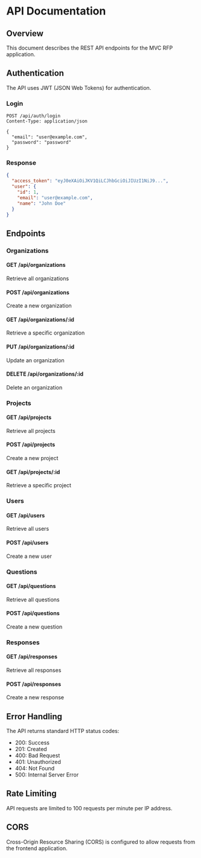 # API Documentation

## Overview

This document describes the REST API endpoints for the MVC RFP application.

## Authentication

The API uses JWT (JSON Web Tokens) for authentication.

### Login
```http
POST /api/auth/login
Content-Type: application/json

{
  "email": "user@example.com",
  "password": "password"
}
```

### Response
```json
{
  "access_token": "eyJ0eXAiOiJKV1QiLCJhbGciOiJIUzI1NiJ9...",
  "user": {
    "id": 1,
    "email": "user@example.com",
    "name": "John Doe"
  }
}
```

## Endpoints

### Organizations

#### GET /api/organizations
Retrieve all organizations

#### POST /api/organizations
Create a new organization

#### GET /api/organizations/:id
Retrieve a specific organization

#### PUT /api/organizations/:id
Update an organization

#### DELETE /api/organizations/:id
Delete an organization

### Projects

#### GET /api/projects
Retrieve all projects

#### POST /api/projects
Create a new project

#### GET /api/projects/:id
Retrieve a specific project

### Users

#### GET /api/users
Retrieve all users

#### POST /api/users
Create a new user

### Questions

#### GET /api/questions
Retrieve all questions

#### POST /api/questions
Create a new question

### Responses

#### GET /api/responses
Retrieve all responses

#### POST /api/responses
Create a new response

## Error Handling

The API returns standard HTTP status codes:

- 200: Success
- 201: Created
- 400: Bad Request
- 401: Unauthorized
- 404: Not Found
- 500: Internal Server Error

## Rate Limiting

API requests are limited to 100 requests per minute per IP address.

## CORS

Cross-Origin Resource Sharing (CORS) is configured to allow requests from the frontend application.
